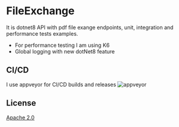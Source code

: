 # FileExchange
It is dotnet8 API with pdf file exange endpoints, unit, integration and performance tests examples.
- For performance testing I am using K6
- Global logging with new dotNet8 feature

## CI/CD
I use appveyor for CI/CD builds and releases
![appveyor](https://ci.appveyor.com/project/valentk777/imagedisplayervsextension)

## License
[Apache 2.0](LICENSE)